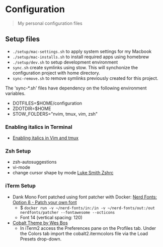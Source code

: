 # Configuration
> My personal configuration files

## Setup files 
- `./setup/mac-settings.sh` to apply system settings for my Macbook
- `./setup/mac-installs.sh` to install required apps using homebrew
- `./setup/dev.sh` to setup development environment
- `sync.sh` create symlinks using stow. This will synchonize the configuration project with home directory.
- `sync-remove.sh` to remove symlinks previously created for this project.

The 'sync-*.sh' files have dependency on the following environment variables. 
- DOTFILES=$HOME/configuration
- ZDOTDIR=$HOME
- STOW_FOLDERS="nvim, tmux, vim, zsh"

### Enabling italics in Terminal
- [Enabling italics in Vim and tmux](https://rsapkf.xyz/weblog/enabling-italics-vim-tmux)

### Zsh Setup

- zsh-autosuggestions
- vi-mode
- change cursor shape by mode [Luke Smith Zshrc](https://gist.github.com/LukeSmithxyz/e62f26e55ea8b0ed41a65912fbebbe52)

### iTerm Setup

- Dank Mono Font patched using font patcher with Docker: [Nerd Fonts: Option 8 - Patch your own font](https://github.com/ryanoasis/nerd-fonts#option-8-patch-your-own-font)
  - $ `docker run -v ~/nerd-fonts/in:/in -v ~/nerd-fonts/out:/out nerdfonts/patcher --fontawesome --octicons`
  - Font 14 (vertical spacing: 120)
- [Cobalt Theme by Wes Bos](https://github.com/wesbos/Cobalt2-iterm)
  - In iTerm2 access the Preferences pane on the Profiles tab. Under the Colors tab import the cobalt2.itermcolors file via the Load Presets drop-down.

